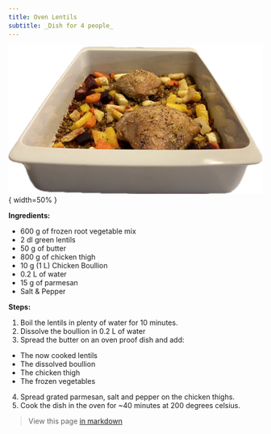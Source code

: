 ```yaml
---
title: Oven Lentils
subtitle: _Dish for 4 people_
---
```


![Finished dish](./oven-lentils.png){ width=50% }

**Ingredients:**

- 600 g of frozen root vegetable mix
- 2 dl green lentils
- 50 g of butter
- 800 g of chicken thigh
- 10 g (1 L) Chicken Boullion
- 0.2 L of water
- 15 g of parmesan
- Salt & Pepper

**Steps:**

1. Boil the lentils in plenty of water for 10 minutes.
2. Dissolve the boullion in 0.2 L of water
3. Spread the butter on an oven proof dish and add:
  - The now cooked lentils
  - The dissolved boullion
  - The chicken thigh
  - The frozen vegetables
4. Spread grated parmesan, salt and pepper on the chicken thighs.
5. Cook the dish in the oven for ~40 minutes at 200 degrees celsius.

> View this page [in markdown](./index.md)
